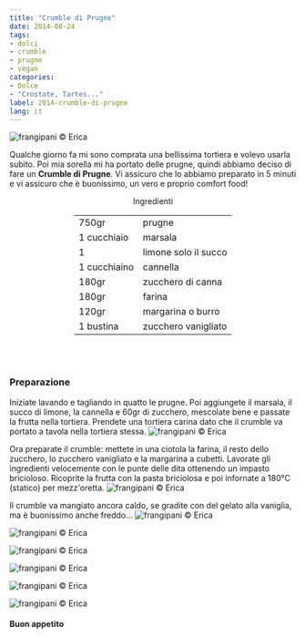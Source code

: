 ```yaml
---
title: "Crumble di Prugne"
date: 2014-08-24
tags:
- dolci
- crumble
- prugne
- vegan
categories:
- Dolce
- "Crostate, Tartes..."
label: 2014-crumble-di-prugne
lang: it
---
```

![](header.jpeg "frangipani © Erica")

Qualche giorno fa mi sono comprata una bellissima tortiera e volevo usarla subito. Poi mia sorella mi ha portato delle prugne, quindi abbiamo deciso di fare un **Crumble di Prugne**. Vi assicuro che lo abbiamo preparato in 5 minuti e vi assicuro che è buonissimo, un vero e proprio comfort food!


<div id="wrapper" style="text-align: center">
  <div id="yourdiv" style="display: inline-block;">
    <div class="ingredients" itemscope itemtype="http://schema.org/Recipe">
      <span itemprop="name" style="display:none;">Crumble di Prugne</span>
      <span itemprop="recipeCategory" style="display:none;">Dolce</span>
      <img itemprop="image" style="display:none;" class="ignore-gallery-item" src="header.jpeg"/>
      <span itemprop="author" style="display:none;">Erica Raiano</span>
      <span itemprop="description" style="display:none;">Crumble di Prugne un comfort food pazzesco!</span>
      <div class="ingredients-title">Ingredienti</div>
      <table>
        <tbody>
          <tr itemprop="recipeIngredient">
            <td>750gr</td>
            <td>prugne</td>
          </tr>
          <tr itemprop="recipeIngredient">
            <td>1 cucchiaio</td>
            <td>marsala</td>
          </tr>
          <tr itemprop="recipeIngredient">
            <td>1</td>
            <td>limone solo il succo</td>
          </tr>
          <tr itemprop="recipeIngredient">
            <td>1 cucchiaino</td>
            <td>cannella</td>
          </tr>
          <tr itemprop="recipeIngredient">
            <td>180gr</td>
            <td>zucchero di canna</td>
          </tr>
          <tr itemprop="recipeIngredient">
            <td>180gr</td>
            <td>farina</td>
          </tr>
          <tr itemprop="recipeIngredient">
            <td>120gr</td>
            <td>margarina o burro</td>
          </tr>
          <tr itemprop="recipeIngredient">
            <td>1 bustina</td>
            <td>zucchero vanigliato</td>
          </tr>
        </tbody>
      </table>
      <br></br>
    </div>
  </div>
</div>


<h3>
  <font color="grey">
    <i class="fa-solid fa-gears"></i>
  </font> Preparazione
</h3>

Iniziate lavando e tagliando in quatto le prugne. Poi aggiungete il marsala, il succo di limone, la cannella e 60gr di zucchero, mescolate bene e passate la frutta nella tortiera. Prendete una tortiera carina dato che il crumble va portato a tavola nella tortiera stessa.
![](prugne.jpeg "frangipani © Erica")

Ora preparate il crumble: mettete in una ciotola la farina, il resto dello zucchero, lo zucchero vanigliato e la margarina a cubetti. Lavorate gli ingredienti velocemente con le punte delle dita ottenendo un impasto bricioloso. Ricoprite la frutta con la pasta briciolosa e poi infornate a 180°C (statico) per mezz'oretta.
![](teglia.jpeg "frangipani © Erica")

Il crumble va mangiato ancora caldo, se gradite con del gelato alla vaniglia, ma è buonissimo anche freddo...
![](risultato1.jpeg "frangipani © Erica")

![](risultato2.jpeg "frangipani © Erica")

![](risultato3.jpeg "frangipani © Erica")

![](risultato4.jpeg "frangipani © Erica")

![](risultato5.jpeg "frangipani © Erica")

![](risultato6.jpeg "frangipani © Erica")

<h4>Buon appetito
  <font color="red">
    <i class="fa-regular fa-face-smile"></i>
  </font>
</h4>